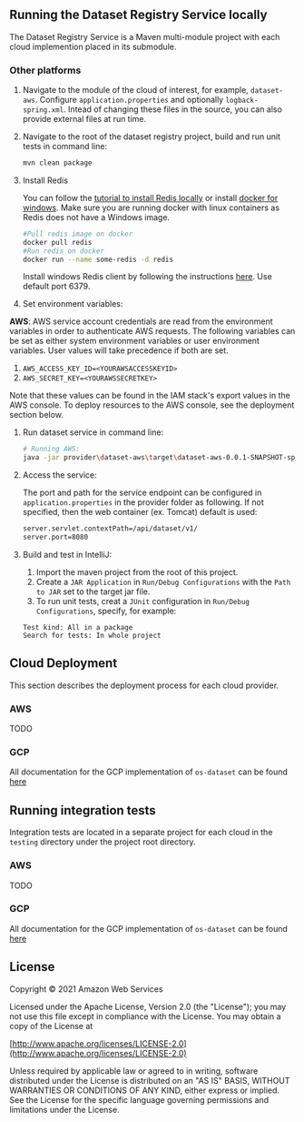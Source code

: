 ## Running the Dataset Registry Service locally
The Dataset Registry Service is a Maven multi-module project with each cloud implemention placed in its submodule.

### Other platforms

1. Navigate to the module of the cloud of interest, for example, ```dataset-aws```. Configure ```application.properties``` and optionally ```logback-spring.xml```. Intead of changing these files in the source, you can also provide external files at run time. 

2. Navigate to the root of the dataset registry project, build and run unit tests in command line:
    ```bash
    mvn clean package
    ```

3. Install Redis

    You can follow the [tutorial to install Redis locally](https://koukia.ca/installing-redis-on-windows-using-docker-containers-7737d2ebc25e) or install [docker for windows](https://docs.docker.com/docker-for-windows/install/). Make sure you are running docker with linux containers as Redis does not have a Windows image.

    ```bash
    #Pull redis image on docker
    docker pull redis
    #Run redis on docker
    docker run --name some-redis -d redis
    ```

    Install windows Redis client by following the instructions [here](https://github.com/MicrosoftArchive/redis/releases). Use default port 6379.

4. Set environment variables:
    
**AWS**: AWS service account credentials are read from the environment variables in order to 
authenticate AWS requests. The following variables can be set as either system environment 
variables or user environment variables. User values will take precedence if both are set.
1. `AWS_ACCESS_KEY_ID=<YOURAWSACCESSKEYID>`
2. `AWS_SECRET_KEY=<YOURAWSSECRETKEY>`

Note that these values can be found in the IAM stack's export values in the AWS console. To 
deploy resources to the AWS console, see the deployment section below.

1. Run dataset service in command line:
    ```bash
    # Running AWS:
    java -jar provider\dataset-aws\target\dataset-aws-0.0.1-SNAPSHOT-spring-boot.jar
    ```

2. Access the service:

    The port and path for the service endpoint can be configured in ```application.properties``` in the provider folder as following. If not specified, then  the web container (ex. Tomcat) default is used: 
    ```bash
    server.servlet.contextPath=/api/dataset/v1/
    server.port=8080
    ```

3. Build and test in IntelliJ:
    1. Import the maven project from the root of this project. 
    2. Create a ```JAR Application``` in ```Run/Debug Configurations``` with the ```Path to JAR``` set to the target jar file. 
    3. To run unit tests, creat a ```JUnit``` configuration in ```Run/Debug Configurations```, specify, for example:

    ```text
    Test kind: All in a package
    Search for tests: In whole project
    ```
   
## Cloud Deployment
This section describes the deployment process for each cloud provider.

### AWS
 TODO
 
### GCP

All documentation for the GCP implementation of `os-dataset` can be found [here](./provider/dataset-gcp/README.md)


## Running integration tests
Integration tests are located in a separate project for each cloud in the ```testing``` directory under the project root directory. 


### AWS

TODO

### GCP

All documentation for the GCP implementation of `os-dataset` can be found [here](./provider/dataset-gcp/README.md)

## License
Copyright © 2021 Amazon Web Services

Licensed under the Apache License, Version 2.0 (the "License");
you may not use this file except in compliance with the License.
You may obtain a copy of the License at 

[http://www.apache.org/licenses/LICENSE-2.0](http://www.apache.org/licenses/LICENSE-2.0)

Unless required by applicable law or agreed to in writing, software
distributed under the License is distributed on an "AS IS" BASIS,
WITHOUT WARRANTIES OR CONDITIONS OF ANY KIND, either express or implied.
See the License for the specific language governing permissions and
limitations under the License.